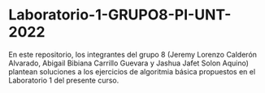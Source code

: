 # Laboratorio-1-GRUPO8-PI-UNT-2022
En este repositorio, los integrantes del grupo 8 (Jeremy Lorenzo Calderón Alvarado, Abigail Bibiana Carrillo Guevara y Jashua Jafet Solon Aquino) plantean soluciones a los ejercicios de algoritmia básica propuestos en el Laboratorio 1 del presente curso.
